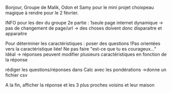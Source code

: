 Bonjour,
Groupe de Malik, Odon et Samy pour le mini projet choixpeau magique à rendre pour le 2 février.

INFO pour les dev du groupe
  2e partie :
  1seule page internet dynamique -> pas de changement de page/url    -> des choses doivent donc disparaitre et apparaitre

  Pour déterminer les caractéristiques : poser des questions !Pas orientées vers la caractéristique liée! 
  Ne pas faire "est-ce que tu es courageux..."
  Idéal -> réponses peuvent modifier plusieurs caractéristiques en fonction de la réponse 

  rédiger les questions/réponses dans Calc avec les pondérations ->donne un fichier csv  

  A la fin, afficher la réponse et les 3 plus proches voisins et leur maison
